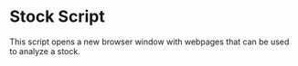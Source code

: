 # Stock Script

This script opens a new browser window with webpages that can be used to analyze a stock.
